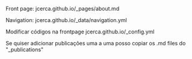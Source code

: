 Front page:
jcerca.github.io/_pages/about.md

Navigation:
jcerca.github.io/_data/navigation.yml

Modificar códigos na frontpage
jcerca.github.io/_config.yml

Se quiser adicionar publicações uma a uma posso copiar os .md files do "_publications"
